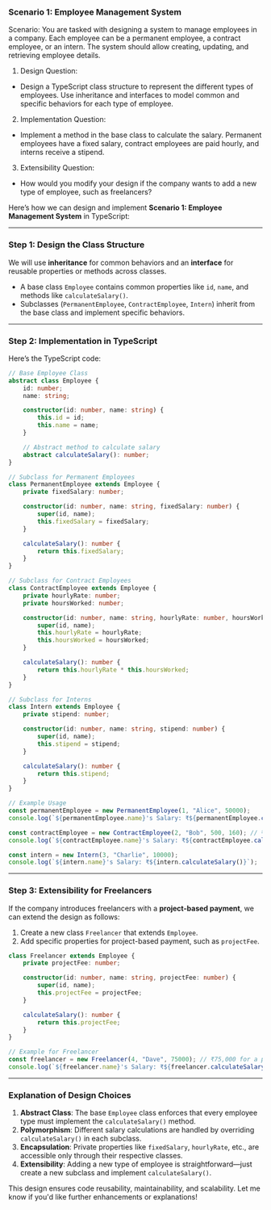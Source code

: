 
### Scenario 1: Employee Management System
Scenario: You are tasked with designing a system to manage employees in a company. Each employee can be a permanent employee, a contract employee, or an intern. The system should allow creating, updating, and retrieving employee details.

1. Design Question:

- Design a TypeScript class structure to represent the different types of employees. Use inheritance and interfaces to model common and specific behaviors for each type of employee.

2. Implementation Question:

- Implement a method in the base class to calculate the salary. Permanent employees have a fixed salary, contract employees are paid hourly, and interns receive a stipend.

3. Extensibility Question:

- How would you modify your design if the company wants to add a new type of employee, such as freelancers?


Here’s how we can design and implement **Scenario 1: Employee Management System** in TypeScript:

---

### Step 1: Design the Class Structure

We will use **inheritance** for common behaviors and an **interface** for reusable properties or methods across classes.

- A base class `Employee` contains common properties like `id`, `name`, and methods like `calculateSalary()`.
- Subclasses (`PermanentEmployee`, `ContractEmployee`, `Intern`) inherit from the base class and implement specific behaviors.

---

### Step 2: Implementation in TypeScript

Here’s the TypeScript code:

```typescript
// Base Employee Class
abstract class Employee {
    id: number;
    name: string;

    constructor(id: number, name: string) {
        this.id = id;
        this.name = name;
    }

    // Abstract method to calculate salary
    abstract calculateSalary(): number;
}

// Subclass for Permanent Employees
class PermanentEmployee extends Employee {
    private fixedSalary: number;

    constructor(id: number, name: string, fixedSalary: number) {
        super(id, name);
        this.fixedSalary = fixedSalary;
    }

    calculateSalary(): number {
        return this.fixedSalary;
    }
}

// Subclass for Contract Employees
class ContractEmployee extends Employee {
    private hourlyRate: number;
    private hoursWorked: number;

    constructor(id: number, name: string, hourlyRate: number, hoursWorked: number) {
        super(id, name);
        this.hourlyRate = hourlyRate;
        this.hoursWorked = hoursWorked;
    }

    calculateSalary(): number {
        return this.hourlyRate * this.hoursWorked;
    }
}

// Subclass for Interns
class Intern extends Employee {
    private stipend: number;

    constructor(id: number, name: string, stipend: number) {
        super(id, name);
        this.stipend = stipend;
    }

    calculateSalary(): number {
        return this.stipend;
    }
}

// Example Usage
const permanentEmployee = new PermanentEmployee(1, "Alice", 50000);
console.log(`${permanentEmployee.name}'s Salary: ₹${permanentEmployee.calculateSalary()}`);

const contractEmployee = new ContractEmployee(2, "Bob", 500, 160); // ₹500 per hour, 160 hours
console.log(`${contractEmployee.name}'s Salary: ₹${contractEmployee.calculateSalary()}`);

const intern = new Intern(3, "Charlie", 10000);
console.log(`${intern.name}'s Salary: ₹${intern.calculateSalary()}`);
```

---

### Step 3: Extensibility for Freelancers

If the company introduces freelancers with a **project-based payment**, we can extend the design as follows:

1. Create a new class `Freelancer` that extends `Employee`.
2. Add specific properties for project-based payment, such as `projectFee`.

```typescript
class Freelancer extends Employee {
    private projectFee: number;

    constructor(id: number, name: string, projectFee: number) {
        super(id, name);
        this.projectFee = projectFee;
    }

    calculateSalary(): number {
        return this.projectFee;
    }
}

// Example for Freelancer
const freelancer = new Freelancer(4, "Dave", 75000); // ₹75,000 for a project
console.log(`${freelancer.name}'s Salary: ₹${freelancer.calculateSalary()}`);
```

---

### Explanation of Design Choices

1. **Abstract Class**: The base `Employee` class enforces that every employee type must implement the `calculateSalary()` method.
2. **Polymorphism**: Different salary calculations are handled by overriding `calculateSalary()` in each subclass.
3. **Encapsulation**: Private properties like `fixedSalary`, `hourlyRate`, etc., are accessible only through their respective classes.
4. **Extensibility**: Adding a new type of employee is straightforward—just create a new subclass and implement `calculateSalary()`.

This design ensures code reusability, maintainability, and scalability. Let me know if you'd like further enhancements or explanations!